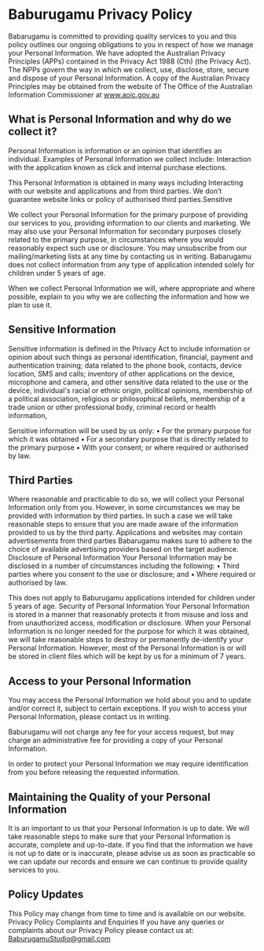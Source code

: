 # Baburugamu Privacy Policy

Babarugamu is committed to providing quality services to you and this policy outlines our
ongoing obligations to you in respect of how we manage your Personal Information.
We have adopted the Australian Privacy Principles (APPs) contained in the Privacy Act 1988
(Cth) (the Privacy Act). The NPPs govern the way in which we collect, use, disclose, store,
secure and dispose of your Personal Information.
A copy of the Australian Privacy Principles may be obtained from the website of The Office of
the Australian Information Commissioner at www.aoic.gov.au

## What is Personal Information and why do we collect it?
Personal Information is information or an opinion that identifies an individual. 
Examples of Personal Information we collect include: Interaction with the application known as click and
internal purchase elections.

This Personal Information is obtained in many ways including Interacting with our website and
applications and from third parties. We don’t guarantee website links or policy of authorised
third parties.Sensitive

We collect your Personal Information for the primary purpose of providing our services to you,
providing information to our clients and marketing. We may also use your Personal Information
for secondary purposes closely related to the primary purpose, in circumstances where you
would reasonably expect such use or disclosure. You may unsubscribe from our
mailing/marketing lists at any time by contacting us in writing.
Babarugamu does not collect information from any type of application intended solely for
children under 5 years of age.

When we collect Personal Information we will, where appropriate and where possible, explain
to you why we are collecting the information and how we plan to use it.

## Sensitive Information
Sensitive information is defined in the Privacy Act to include information or opinion about such
things as personal identification, financial, payment and authentication training; data related to
the phone book, contacts, device location, SMS and calls; inventory of other applications on the
device, microphone and camera, and other sensitive data related to the use or the device,
individual's racial or ethnic origin, political opinions, membership of a political association,
religious or philosophical beliefs, membership of a trade union or other professional body,
criminal record or health information,

Sensitive information will be used by us only:
• For the primary purpose for which it was obtained
• For a secondary purpose that is directly related to the primary purpose
• With your consent; or where required or authorised by law.

## Third Parties
Where reasonable and practicable to do so, we will collect your Personal Information only from
you. However, in some circumstances we may be provided with information by third parties. In
such a case we will take reasonable steps to ensure that you are made aware of the
information provided to us by the third party.
Applications and websites may contain advertisements from third parties Babarugamu makes
sure to adhere to the choice of available advertising providers based on the target audience.
Disclosure of Personal Information
Your Personal Information may be disclosed in a number of circumstances including the
following:
• Third parties where you consent to the use or disclosure; and
• Where required or authorised by law.

This does not apply to Baburugamu applications intended for children under 5 years of age.
Security of Personal Information
Your Personal Information is stored in a manner that reasonably protects it from misuse and
loss and from unauthorized access, modification or disclosure.
When your Personal Information is no longer needed for the purpose for which it was obtained,
we will take reasonable steps to destroy or permanently de-identify your Personal Information.
However, most of the Personal Information is or will be stored in client files which will be kept
by us for a minimum of 7 years.

## Access to your Personal Information
You may access the Personal Information we hold about you and to update and/or correct it,
subject to certain exceptions. If you wish to access your Personal Information, please contact
us in writing.

Baburugamu will not charge any fee for your access request, but may charge an administrative
fee for providing a copy of your Personal Information.

In order to protect your Personal Information we may require identification from you before
releasing the requested information.

## Maintaining the Quality of your Personal Information
It is an important to us that your Personal Information is up to date. We will take reasonable
steps to make sure that your Personal Information is accurate, complete and up-to-date. If you
find that the information we have is not up to date or is inaccurate, please advise us as soon as
practicable so we can update our records and ensure we can continue to provide quality
services to you.

## Policy Updates
This Policy may change from time to time and is available on our website.
Privacy Policy Complaints and Enquiries
If you have any queries or complaints about our Privacy Policy please contact us at:
BaburugamuStudio@gmail.com
